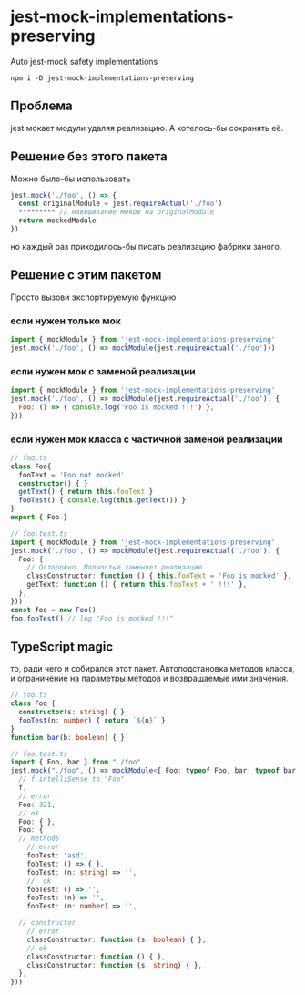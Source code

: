 # jest-mock-implementations-preserving
Auto jest-mock safety implementations
```
npm i -D jest-mock-implementations-preserving
```
## Проблема
jest мокает модули удаляя реализацию. А хотелось-бы сохранять её.
## Решение без этого пакета
Можно было-бы использовать
``` js
jest.mock('./foo', () => {
  const originalModule = jest.requireActual('./foo')
  ********* // навешивание моков на originalModule
  return mockedModule
})
```
но каждый раз приходилось-бы писать реализацию фабрики заного.
## Решение с этим пакетом
Просто вызови экспортируемую функцию
### если нужен только мок
``` js
import { mockModule } from 'jest-mock-implementations-preserving'
jest.mock('./foo', () => mockModule(jest.requireActual('./foo')))
```
### если нужен мок с заменой реализации
``` js
import { mockModule } from 'jest-mock-implementations-preserving'
jest.mock('./foo', () => mockModule(jest.requireActual('./foo'), {
  Foo: () => { console.log('Foo is mocked !!!') },
}))
```
### если нужен мок класса с частичной заменой реализации
``` ts
// foo.ts
class Foo{
  fooText = 'Foo not mocked'
  constructor() { }
  getText() { return this.fooText }
  fooTest() { console.log(this.getText()) }
}
export { Foo }
```
``` ts
// foo.test.ts
import { mockModule } from 'jest-mock-implementations-preserving'
jest.mock('./foo', () => mockModule(jest.requireActual('./foo'), {
  Foo: {
    // Осторожно. Полностью заменяет реализацию.
    classConstructor: function () { this.fooText = 'Foo is mocked' },
    getText: function () { return this.fooText + ' !!!' },
  },
}))
const foo = new Foo()
foo.fooTest() // log "Foo is mocked !!!"
```
## TypeScript magic
то, ради чего и собирался этот пакет. Автоподстановка методов класса, и ограничение на параметры методов и возвращаемые ими значения.
``` ts
// foo.ts
class Foo {
  constructor(s: string) { }
  fooTest(n: number) { return `${n}` }
}
function bar(b: boolean) { }
```
``` ts
// foo.test.ts
import { Foo, bar } from "./foo"
jest.mock("./foo", () => mockModule<{ Foo: typeof Foo, bar: typeof bar }>(jest.requireActual("./foo"), {
  // f intelliSense to "Foo"
  f,
  // error
  Foo: 321,
  // ok
  Foo: { },
  Foo: {
  // methods
    // error
    fooTest: 'asd',
    fooTest: () => { },
    fooTest: (n: string) => '',
    //  ok
    fooTest: () => '',
    fooTest: (n) => '',
    fooTest: (n: number) => '',

  // constructor
    // error
    classConstructor: function (s: boolean) { },
    // ok
    classConstructor: function () { },
    classConstructor: function (s: string) { },
  },
}))
```
